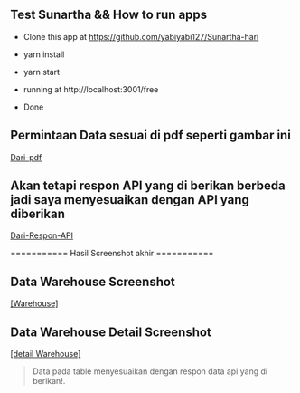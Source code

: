 ## Test Sunartha && How to run apps

- Clone this app at https://github.com/yabiyabi127/Sunartha-hari

- yarn install

- yarn start

- running at http://localhost:3001/free

- Done 

## Permintaan Data sesuai di pdf seperti gambar ini
 [Dari-pdf](https://drive.google.com/file/d/18E7I5R1hIp1aeqdydjVkF_FerWkSlwcF/view?usp=sharing)
## Akan tetapi respon API yang di berikan berbeda jadi saya menyesuaikan dengan API yang diberikan
 [Dari-Respon-API](https://drive.google.com/file/d/134MxkJUN9ZoIGpGhEQCfnKlhZqrNAWNj/view?usp=sharing) 



=========== Hasil Screenshot akhir ===========
## Data Warehouse Screenshot

[[Warehouse]](https://drive.google.com/file/d/174C6H3cyEUs48AFkW9x7-6NBXu-sDSi-/view?usp=sharing)

## Data Warehouse Detail Screenshot

[[detail Warehouse]](https://drive.google.com/file/d/1RdFhJWEhWaiMKwhgQ2vc4vneEwSeeLiV/view?usp=sharing)

> Data pada table menyesuaikan dengan respon data api yang di berikan!.
